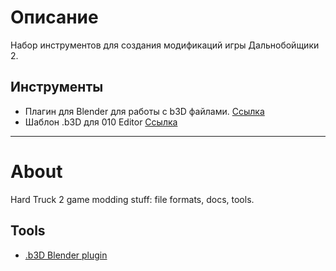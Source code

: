 # Описание

Набор инструментов для создания модификаций игры Дальнобойщики 2.

## Инструменты
* Плагин для Blender для работы с b3D файлами. [Ссылка](https://github.com/AlexKimov/HT2-modding-tools/tree/master/plugins)
* Шаблон .b3D для 010 Editor [Ссылка](https://github.com/AlexKimov/HT2-modding-tools/blob/master/formats/templates/B3D.bt)

* * * 
# About
Hard Truck 2 game modding stuff: file formats, docs, tools.

## Tools

* [.b3D Blender plugin](https://github.com/AlexKimov/HT2-modding-tools/tree/master/plugins)

